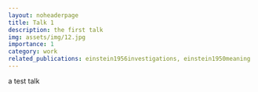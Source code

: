 ```yaml
---
layout: noheaderpage
title: Talk 1
description: the first talk
img: assets/img/12.jpg
importance: 1
category: work
related_publications: einstein1956investigations, einstein1950meaning
---
```


a test talk

